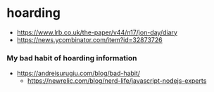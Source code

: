 # hoarding

* https://www.lrb.co.uk/the-paper/v44/n17/jon-day/diary
* https://news.ycombinator.com/item?id=32873726

### My bad habit of hoarding information

* https://andreisurugiu.com/blog/bad-habit/
  * https://newrelic.com/blog/nerd-life/javascript-nodejs-experts